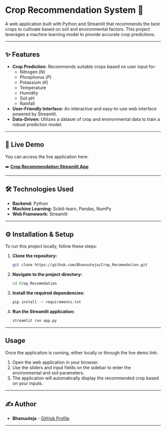
# Crop Recommendation System 🌾

A web application built with Python and Streamlit that recommends the best crops to cultivate based on soil and environmental factors. This project leverages a machine learning model to provide accurate crop predictions.

-----

## ✨ Features

  * **Crop Prediction:** Recommends suitable crops based on user input for:
      * Nitrogen ($N$)
      * Phosphorus ($P$)
      * Potassium ($K$)
      * Temperature
      * Humidity
      * Soil pH
      * Rainfall
  * **User-Friendly Interface:** An interactive and easy-to-use web interface powered by Streamlit.
  * **Data-Driven:** Utilizes a dataset of crop and environmental data to train a robust prediction model.

-----

## 🚀 Live Demo

You can access the live application here:

➡️ **[Crop Recommendation Streamlit App](https://croprecomedation-cssebminiproject.streamlit.app/)**

-----

## 🛠️ Technologies Used

  * **Backend:** Python
  * **Machine Learning:** Scikit-learn, Pandas, NumPy
  * **Web Framework:** Streamlit

-----

## ⚙️ Installation & Setup

To run this project locally, follow these steps:

1.  **Clone the repository:**

    ```bash
    git clone https://github.com/Bhanuuteja/Crop_Recomedation.git
    ```

2.  **Navigate to the project directory:**

    ```bash
    cd Crop_Recomedation
    ```

3.  **Install the required dependencies:**

    ```bash
    pip install -r requirements.txt
    ```

4.  **Run the Streamlit application:**

    ```bash
    streamlit run app.py
    ```

-----

## Usage

Once the application is running, either locally or through the live demo link:

1.  Open the web application in your browser.
2.  Use the sliders and input fields on the sidebar to enter the environmental and soil parameters.
3.  The application will automatically display the recommended crop based on your inputs.

-----

## ✍️ Author

  * **Bhanuuteja** - [GitHub Profile](https://www.google.com/search?q=https://github.com/Bhanuuteja)

-----
